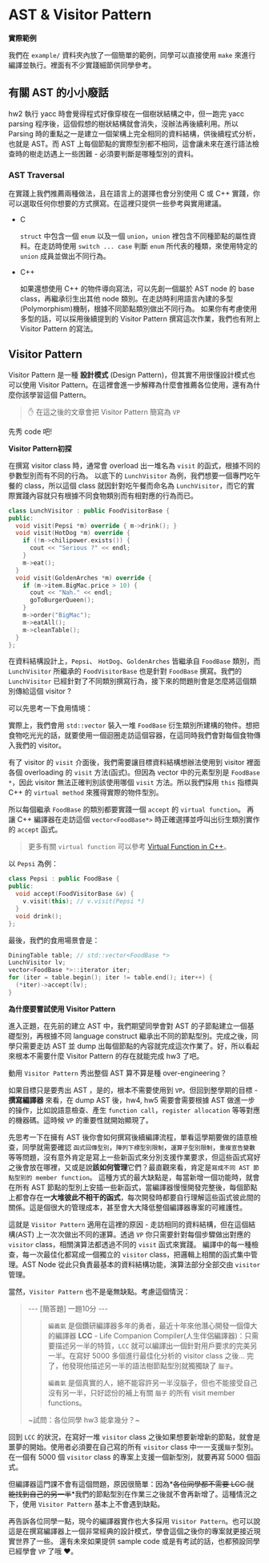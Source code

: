 # AST & Visitor Pattern

**實際範例**

我們在 `example/` 資料夾內放了一個簡單的範例，同學可以直接使用 `make` 來進行編譯並執行。裡面有不少實踐細節供同學參考。

## 有關 AST 的小小廢話

hw2 執行 yacc 時會覺得程式好像穿梭在一個樹狀結構之中，但一跑完 yacc parsing 程序後，這個假想的樹狀結構就會消失，沒辦法再後續利用。所以 Parsing 時的重點之一是建立一個架構上完全相同的資料結構，供後續程式分析，也就是 AST。而 AST 上每個節點的實際型別都不相同，這會讓未來在進行語法檢查時的樹走訪遇上一些困難 - 必須要判斷是哪種型別的資料。

### **AST Traversal**

在實踐上我們推薦兩種做法，且在語言上的選擇也會分別使用 C 或 C++ 實踐，你可以選取任何你想要的方式撰寫。在這裡只提供一些參考與實用建議。

+ C

  `struct` 中包含一個 `enum` 以及一個 `union`，`union` 裡包含不同種節點的屬性資料。在走訪時使用 `switch ... case` 判斷 `enum` 所代表的種類，來使用特定的 `union` 成員並做出不同行為。

+ C++

  如果還想使用 C++ 的物件導向寫法，可以先創一個屬於 AST node 的 base class，再繼承衍生出其他 node 類別。在走訪時利用語言內建的多型(Polymorphism)機制，根據不同節點類別做出不同行為。
  如果你有考慮使用多型的話，可以採用後續提到的 Visitor Pattern 撰寫這次作業，我們也有附上 Visitor Pattern 的寫法。

## Visitor Pattern

Visitor Pattern 是一種 **設計模式** (Design Pattern)，但其實不用很懂設計模式也可以使用 Visitor Pattern。在這裡會進一步解釋為什麼會推薦各位使用，還有為什麼你該學習這個 Pattern。

> :raised_hand: 在這之後的文章會把 Visitor Pattern 簡寫為 `VP`

先秀 code 吧!

**Visitor Pattern初探**

在撰寫 visitor class 時，通常會 overload 出一堆名為 `visit` 的函式，根據不同的參數型別而有不同的行為。
以底下的 `LunchVisitor` 為例，我們想要一個專門吃午餐的 class，所以這個 class 就因針對吃午餐而命名為 `LunchVisitor`，而它的實際實踐內容就只有根據不同食物類別而有相對應的行為而已。

```cpp
class LunchVisitor : public FoodVisitorBase {
public:
  void visit(Pepsi *m) override { m->drink(); }
  void visit(HotDog *m) override {
    if (!m->chilipower.exists()) {
      cout << "Serious ?" << endl;
    }
    m->eat();
  }
  void visit(GoldenArches *m) override {
    if (m->item.BigMac.price > 10) {
      cout << "Nah." << endl;
      goToBurgerQueen();
    }
    m->order("BigMac");
    m->eatAll();
    m->cleanTable();
  }
};
```

在資料結構設計上，`Pepsi`、 `HotDog`、`GoldenArches` 皆繼承自 `FoodBase` 類別，而 `LunchVisitor` 所繼承的 `FoodVisitorBase` 也是針對 `FoodBase` 撰寫。我們的 `LunchVisitor` 已經針對了不同類別撰寫行為，接下來的問題則會是怎麼將這個類別傳給這個 visitor ?

可以先思考一下食用情境：

實際上，我們會用 `std::vector` 裝入一堆 `FoodBase` 衍生類別所建構的物件。想把食物吃光光的話，就要使用一個迴圈走訪這個容器，在這同時我們會對每個食物傳入我們的 visitor。

有了 visitor 的 `visit` 介面後，我們需要讓目標資料結構想辦法使用到 visitor 裡面各個 overloading 的 `visit` 方法(函式)。但因為 vector 中的元素型別是 `FoodBase *`，因此 visitor 無法正確判別該使用哪個 `visit` 方法。所以我們採用 `this` 指標與 C++ 的 `virtual method` 來獲得實際的物件型別。

所以每個繼承 `FoodBase` 的類別都要實踐一個 `accept` 的 `virtual function`。 再讓 C++ 編譯器在走訪這個 `vector<FoodBase*>` 時正確選擇並呼叫出衍生類別實作的 `accept` 函式。

> 更多有關 `virtual function` 可以參考 [Virtual Function in C++](https://www.geeksforgeeks.org/virtual-function-cpp/)。

以 `Pepsi` 為例：

```cpp
class Pepsi : public FoodBase {
public:
  void accept(FoodVisitorBase &v) {
    v.visit(this); // v.visit(Pepsi *)
  }
  void drink();
};
```

最後，我們的食用場景會是：

```cpp
DiningTable table; // std::vector<FoodBase *>
LunchVisitor lv;
vector<FoodBase *>::iterator iter;
for (iter = table.begin(); iter != table.end(); iter++) {
  (*iter)->accept(lv);
}
```

**為什麼要嘗試使用 Visitor Pattern**

進入正題，在先前的建立 AST 中，我們期望同學會對 AST 的子節點建立一個基礎型別，再根據不同 language construct 繼承出不同的節點型別。完成之後，同學只需要走訪 AST 並 dump 出每個節點的內容就完成這次作業了。好，所以看起來根本不需要什麼 Visitor Pattern 的存在就能完成 hw3 了吧。

動用 `Visitor Pattern` 秀出整個 AST 算不算是種 over-engineering？

如果目標只是要秀出 AST ，是的，根本不需要使用到 `VP`。但回到整學期的目標 - **撰寫編譯器** 來看，在 dump AST 後，hw4, hw5 需要會需要根據 AST 做進一步的操作，比如說語意檢查、產生 `function call`，`register allocation` 等等對應的機器碼。這時候 `VP` 的重要性就開始顯現了。

先思考一下在擁有 AST 後你會如何撰寫後續編譯流程，單看這學期要做的語意檢查，同學就需要確認 `函式回傳型別`，`陣列下標型別限制`，`運算子型別限制`，`重複宣告變數` 等等問題，沒有意外肯定是寫上一些新函式來分別支援作業要求，但這些函式寫好之後會放在哪裡，又或是說**該如何管理**它們？最直觀來看，肯定是`寫成不同 AST 節點型別的 member function`。
這種方式的最大缺點是，每當新增一個功能時，就會在所有 AST 節點的型別上安插一些新函式，當編譯器慢慢開發完整後，每個節點上都會存在**一大堆彼此不相干的函式**，每次開發時都要自行理解這些函式彼此間的關係。這是個很大的管理成本，甚至會大大降低整個編譯器專案的可維護性。

這就是 `Visitor Pattern` 適用在這裡的原因 - 走訪相同的資料結構，但在這個結構(AST) 上一次次做出不同的運算。透過 `VP` 你只需要針對每個步驟做出對應的 `visitor` class，相關演算法都透過不同的 `visit` 函式來實踐。
編譯中的每一種檢查，每一次最佳化都寫成一個獨立的 `visitor` class，把邏輯上相關的函式集中管理。AST Node 從此只負責最基本的資料結構功能，演算法部分全部交由 `visitor` 管理。

當然，`Visitor Pattern` 也不是毫無缺點。考慮這個情況：

> --- [簡答題] 一題10分 ---
>
> > `編義氣` 是個鑽研編譯器多年的勇者，最近十年來他潛心開發一個偉大的編譯器 **LCC** - Life Companion Compiler(人生伴侶編譯器)：只需要描述另一半的特質，`LCC` 就可以編譯出一個針對用戶要求的完美另一半。在寫好 5000 多個進行最佳化分析的 visitor class 之後... 完了，他發現他描述另一半的語法樹節點型別就獨獨缺了 `腦子`。
> >
> > `編義氣` 是個真實的人，絕不能容許另一半沒腦子，但也不能接受自己沒有另一半，只好認份的補上有關 `腦子` 的所有 visit member functions。
>
> ~試問：各位同學 hw3 能拿幾分？~

回到 `LCC` 的狀況，在寫好一堆 `visitor` class 之後如果想要新增新的節點，就會是噩夢的開始。使用者必須要在自己寫的所有 `visitor` class 中一一支援`腦子`型別。在一個有 5000 個 `visitor` class 的專案上支援一個新型別，就要再寫 5000 個函式。

但編譯器這門課不會有這個問題，原因很簡單：因為*~~各位同學都不需要 LCC 就能找到自己的另一半~~*我們的節點型別在作業三之後就不會再新增了。這種情況之下，使用 `Visitor Pattern` 基本上不會遇到缺點。

再告訴各位同學一點，現今的編譯器實作也大多採用 `Visitor Pattern`。也可以說這是在撰寫編譯器上一個非常經典的設計模式，學會這個之後你的專案就更接近現實世界了一些。 還有未來如果提供 sample code 或是有考試的話，也都預設同學已經學會 `VP` 了哦 :heart:。